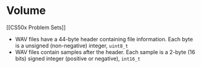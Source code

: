 # Volume
[[CS50x Problem Sets]]

- WAV files have a 44-byte header containing file information. Each byte is a unsigned (non-negative) integer, `uint8_t`
- WAV files contain samples after the header. Each sample is a 2-byte (16 bits) signed integer (positive or negative), `int16_t`
